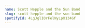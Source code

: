 ```yaml
---
name: Scott Hepple and the Sun Band
slug: scott-hepple-and-the-sun-band
spotifyId: 4LgJglIOrFelNyLpX134Gf
---
```


